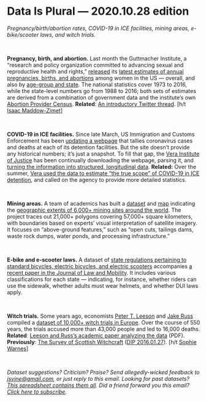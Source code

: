 Data Is Plural — 2020.10.28 edition
===================================

*Pregnancy/birth/abortion rates, COVID-19 in ICE facilities, mining areas, e-bike/scooter laws, and witch trials.*

&nbsp;

**Pregnancy, birth, and abortion.** Last month the Guttmacher Institute, a “research and policy organization committed to advancing sexual and reproductive health and rights,” [released](https://www.guttmacher.org/report/pregnancies-births-abortions-in-united-states-1973-2016#) its [latest estimates of annual pregnancies, births, and abortions](https://osf.io/kthnf/) among women in the US — overall, and also by [age-group and state](https://guttinst.github.io/National-State-Pregnancy-Codebook/). The national statistics cover 1973 to 2016, while the state-level numbers go from 1988 to 2016; both sets of estimates are derived from a combination of government data and the institute’s own [Abortion Provider Census](https://www.guttmacher.org/report/abortion-incidence-service-availability-us-2017). **Related**: [An introductory Twitter thread](https://twitter.com/Imaddowzimet/status/1313501719406555138). [h/t [Isaac Maddow-Zimet](https://twitter.com/Imaddowzimet)]

&nbsp;

**COVID-19 in ICE facilities.** Since late March, US Immigration and Customs Enforcement has been [updating a webpage](https://www.ice.gov/coronavirus) that tallies coronavirus cases and deaths at each of its detention facilities. But the site doesn’t provide any historical numbers; it’s just a snapshot. To fill that gap, the [Vera Institute of Justice](https://www.vera.org/) has been continually downloading the webpage, parsing it, and [turning the information into structured, longitudinal data](https://github.com/vera-institute/ice-detention-covid). **Related:** Over the summer, [Vera used the data to estimate “the true scope” of COVID-19 in ICE detention](https://www.vera.org/the-hidden-curve-covid-19-in-ice-detention), and called on the agency to provide more detailed statistics.

&nbsp;

**Mining areas.** A team of academics has built a [dataset](https://doi.pangaea.de/10.1594/PANGAEA.910894) and [map](https://www.fineprint.global/visualisations/viewer/) indicating the [geographic extents of 6,000+ mining sites around the world](https://www.nature.com/articles/s41597-020-00624-w). The project traces out 21,000+ polygons covering 57,000+ square kilometers, with boundaries based on experts’ visual interpretation of satellite imagery. It focuses on “above-ground features,” such as “open cuts, tailings dams, waste rock dumps, water ponds, and processing infrastructure.”

&nbsp;

**E-bike and e-scooter laws.** A dataset of [state regulations pertaining to standard bicycles, electric bicycles, and electric scooters](https://dataverse.harvard.edu/dataset.xhtml?persistentId=doi:10.7910/DVN/W9NGI2) accompanies [a recent paper in the Journal of Law and Mobility](https://repository.law.umich.edu/jlm/vol2020/iss1/2/). It includes various classifications for each state — indicating, for instance, whether riders can use the sidewalk, whether adults must wear helmets, and whether DUI laws apply.

&nbsp;

**Witch trials.** Some years ago, economists [Peter T. Leeson](https://economics.gmu.edu/people/pleeson) and [Jake Russ](https://www.jakeruss.com/) compiled a [dataset of 10,000+ witch trials in Europe](https://github.com/JakeRuss/witch-trials). Over the course of 550 years, the trials accused more than 43,000 people and led to 16,000 deaths. **Related**: [Leeson and Russ’s academic paper analyzing the data](https://www.peterleeson.com/Witch_Trials.pdf) (PDF). **Previously**: [The Survey of Scottish Witchcraft](https://www.shca.ed.ac.uk/Research/witches/) ([DIP 2016.01.27](https://tinyletter.com/data-is-plural/letters/data-is-plural-2016-01-27-edition)). [h/t [Sophie Warnes](https://www.getrevue.co/profile/FairWarning/issues/fair-warning-blasts-birdwatchers-and-battleground-states-272882)]

&nbsp;

*Dataset suggestions? Criticism? Praise? Send allegedly-wicked feedback to jsvine@gmail.com, or just reply to this email. Looking for past datasets? [This spreadsheet contains them all](https://docs.google.com/spreadsheets/d/1wZhPLMCHKJvwOkP4juclhjFgqIY8fQFMemwKL2c64vk). Did a friend forward you this email? [Click here to subscribe](https://tinyletter.com/data-is-plural).*